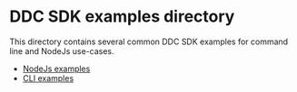 # DDC SDK examples directory

This directory contains several common DDC SDK examples for command line and NodeJs use-cases.

- [NodeJs examples](./node/README.md)
- [CLI examples](./cli/README.md)